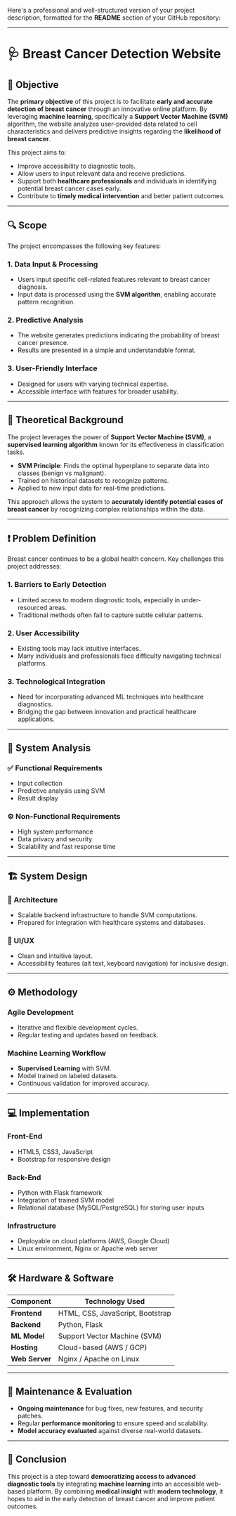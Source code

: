 Here's a professional and well-structured version of your project description, formatted for the **README** section of your GitHub repository:

---

# 🩺 Breast Cancer Detection Website

## 🎯 Objective

The **primary objective** of this project is to facilitate **early and accurate detection of breast cancer** through an innovative online platform. By leveraging **machine learning**, specifically a **Support Vector Machine (SVM)** algorithm, the website analyzes user-provided data related to cell characteristics and delivers predictive insights regarding the **likelihood of breast cancer**.

This project aims to:

* Improve accessibility to diagnostic tools.
* Allow users to input relevant data and receive predictions.
* Support both **healthcare professionals** and individuals in identifying potential breast cancer cases early.
* Contribute to **timely medical intervention** and better patient outcomes.

---

## 🔍 Scope

The project encompasses the following key features:

### 1. **Data Input & Processing**

* Users input specific cell-related features relevant to breast cancer diagnosis.
* Input data is processed using the **SVM algorithm**, enabling accurate pattern recognition.

### 2. **Predictive Analysis**

* The website generates predictions indicating the probability of breast cancer presence.
* Results are presented in a simple and understandable format.

### 3. **User-Friendly Interface**

* Designed for users with varying technical expertise.
* Accessible interface with features for broader usability.

---

## 🧠 Theoretical Background

The project leverages the power of **Support Vector Machine (SVM)**, a **supervised learning algorithm** known for its effectiveness in classification tasks.

* **SVM Principle**: Finds the optimal hyperplane to separate data into classes (benign vs malignant).
* Trained on historical datasets to recognize patterns.
* Applied to new input data for real-time predictions.

This approach allows the system to **accurately identify potential cases of breast cancer** by recognizing complex relationships within the data.

---

## ❗ Problem Definition

Breast cancer continues to be a global health concern. Key challenges this project addresses:

### 1. **Barriers to Early Detection**

* Limited access to modern diagnostic tools, especially in under-resourced areas.
* Traditional methods often fail to capture subtle cellular patterns.

### 2. **User Accessibility**

* Existing tools may lack intuitive interfaces.
* Many individuals and professionals face difficulty navigating technical platforms.

### 3. **Technological Integration**

* Need for incorporating advanced ML techniques into healthcare diagnostics.
* Bridging the gap between innovation and practical healthcare applications.

---

## 🧪 System Analysis

### ✅ Functional Requirements

* Input collection
* Predictive analysis using SVM
* Result display

### ⚙️ Non-Functional Requirements

* High system performance
* Data privacy and security
* Scalability and fast response time

---

## 🏗️ System Design

### 🧱 Architecture

* Scalable backend infrastructure to handle SVM computations.
* Prepared for integration with healthcare systems and databases.

### 🎨 UI/UX

* Clean and intuitive layout.
* Accessibility features (alt text, keyboard navigation) for inclusive design.

---

## ⚙️ Methodology

### Agile Development

* Iterative and flexible development cycles.
* Regular testing and updates based on feedback.

### Machine Learning Workflow

* **Supervised Learning** with SVM.
* Model trained on labeled datasets.
* Continuous validation for improved accuracy.

---

## 💻 Implementation

### Front-End

* HTML5, CSS3, JavaScript
* Bootstrap for responsive design

### Back-End

* Python with Flask framework
* Integration of trained SVM model
* Relational database (MySQL/PostgreSQL) for storing user inputs

### Infrastructure

* Deployable on cloud platforms (AWS, Google Cloud)
* Linux environment, Nginx or Apache web server

---

## 🛠️ Hardware & Software

| Component      | Technology Used                  |
| -------------- | -------------------------------- |
| **Frontend**   | HTML, CSS, JavaScript, Bootstrap |
| **Backend**    | Python, Flask                    |
| **ML Model**   | Support Vector Machine (SVM)     |
| **Hosting**    | Cloud-based (AWS / GCP)          |
| **Web Server** | Nginx / Apache on Linux          |

---

## 🧩 Maintenance & Evaluation

* **Ongoing maintenance** for bug fixes, new features, and security patches.
* Regular **performance monitoring** to ensure speed and scalability.
* **Model accuracy evaluated** against diverse real-world datasets.

---

## 🚀 Conclusion

This project is a step toward **democratizing access to advanced diagnostic tools** by integrating **machine learning** into an accessible web-based platform. By combining **medical insight** with **modern technology**, it hopes to aid in the early detection of breast cancer and improve patient outcomes.
